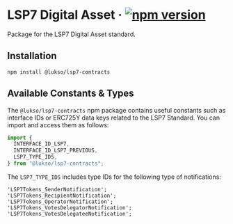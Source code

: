 # LSP7 Digital Asset &middot; [![npm version](https://img.shields.io/npm/v/@lukso/lsp7-contracts.svg?style=flat)](https://www.npmjs.com/package/@lukso/lsp7-contracts)

Package for the LSP7 Digital Asset standard.

## Installation

```console
npm install @lukso/lsp7-contracts
```

## Available Constants & Types

The `@lukso/lsp7-contracts` npm package contains useful constants such as interface IDs or ERC725Y data keys related to the LSP7 Standard. You can import and access them as follows:

```js
import {
  INTERFACE_ID_LSP7,
  INTERFACE_ID_LSP7_PREVIOUS,
  LSP7_TYPE_IDS,
} from "@lukso/lsp7-contracts";
```

The `LSP7_TYPE_IDS` includes type IDs for the following type of notifications:

```console
'LSP7Tokens_SenderNotification';
'LSP7Tokens_RecipientNotification';
'LSP7Tokens_OperatorNotification';
'LSP7Tokens_VotesDelegatorNotification';
'LSP7Tokens_VotesDelegateeNotification';
```
